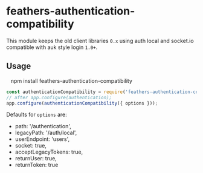 # feathers-authentication-compatibility

This module keeps the old client libraries `0.x` using auth local and socket.io compatible with auk style login `1.0+`.

## Usage

    npm install feathers-authentication-compatibility

```javascript
const authenticationCompatibility = require('feathers-authentication-compatibility');
// after app.configure(authentication);
app.configure(authenticationCompatibility({ options }));
```

Defaults for `options` are:

* path: '/authentication',
* legacyPath: '/auth/local',
* userEndpoint: 'users',
* socket: true,
* acceptLegacyTokens: true,
* returnUser: true,
* returnToken: true

